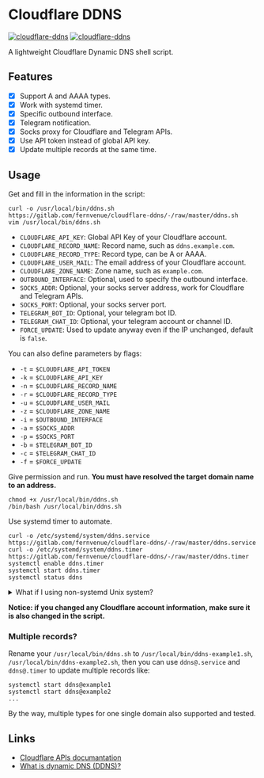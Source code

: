 # Cloudflare DDNS

[![cloudflare-ddns](https://img.shields.io/badge/LICENSE-BSD3%20Clause%20Liscense-blue?style=flat-square)](./LICENSE)
[![cloudflare-ddns](https://img.shields.io/badge/GitHub-Cloudflare%20DDNS-blueviolet?style=flat-square&logo=github)](https://github.com/fernvenue/cloudflare-ddns)

A lightweight Cloudflare Dynamic DNS shell script.

## Features

- [x] Support A and AAAA types.
- [x] Work with systemd timer.
- [x] Specific outbound interface.
- [x] Telegram notification.
- [x] Socks proxy for Cloudflare and Telegram APIs.
- [x] Use API token instead of global API key.
- [x] Update multiple records at the same time.

## Usage

Get and fill in the information in the script:

```
curl -o /usr/local/bin/ddns.sh https://gitlab.com/fernvenue/cloudflare-ddns/-/raw/master/ddns.sh
vim /usr/local/bin/ddns.sh
```

- `CLOUDFLARE_API_KEY`: Global API Key of your Cloudflare account.
- `CLOUDFLARE_RECORD_NAME`: Record name, such as `ddns.example.com`.
- `CLOUDFLARE_RECORD_TYPE`: Record type, can be A or AAAA.
- `CLOUDFLARE_USER_MAIL`: The email address of your Cloudflare account.
- `CLOUDFLARE_ZONE_NAME`: Zone name, such as `example.com`.
- `OUTBOUND_INTERFACE`: Optional, used to specify the outbound interface.
- `SOCKS_ADDR`: Optional, your socks server address, work for Cloudflare and Telegram APIs.
- `SOCKS_PORT`: Optional, your socks server port.
- `TELEGRAM_BOT_ID`: Optional, your telegram bot ID.
- `TELEGRAM_CHAT_ID`: Optional, your telegram account or channel ID.
- `FORCE_UPDATE`: Used to update anyway even if the IP unchanged, default is `false`.

You can also define parameters by flags:

- `-t` = `$CLOUDFLARE_API_TOKEN`
- `-k` = `$CLOUDFLARE_API_KEY`
- `-n` = `$CLOUDFLARE_RECORD_NAME`
- `-r` = `$CLOUDFLARE_RECORD_TYPE`
- `-u` = `$CLOUDFLARE_USER_MAIL`
- `-z` = `$CLOUDFLARE_ZONE_NAME`
- `-i` = `$OUTBOUND_INTERFACE`
- `-a` = `$SOCKS_ADDR`
- `-p` = `$SOCKS_PORT`
- `-b` = `$TELEGRAM_BOT_ID`
- `-c` = `$TELEGRAM_CHAT_ID`
- `-f` = `$FORCE_UPDATE`

Give permission and run. **You must have resolved the target domain name to an address.**

```
chmod +x /usr/local/bin/ddns.sh
/bin/bash /usr/local/bin/ddns.sh
```

Use systemd timer to automate.

```
curl -o /etc/systemd/system/ddns.service https://gitlab.com/fernvenue/cloudflare-ddns/-/raw/master/ddns.service
curl -o /etc/systemd/system/ddns.timer https://gitlab.com/fernvenue/cloudflare-ddns/-/raw/master/ddns.timer
systemctl enable ddns.timer
systemctl start ddns.timer
systemctl status ddns
```

<details><summary>What if I using non-systemd Unix system?</summary>

Maybe you can use [cron](https://en.wikipedia.org/wiki/Cron) to automate it, for example add `*/1 * * * * /usr/local/bin/ddns.sh` to the cron configuration, and the configuration file for a user can be edited by calling `crontab -e` regardless of where the actual implementation stores this file.

</details>

**Notice: if you changed any Cloudflare account information, make sure it is also changed in the script.**

### Multiple records?

Rename your `/usr/local/bin/ddns.sh` to `/usr/local/bin/ddns-example1.sh`, `/usr/local/bin/ddns-example2.sh`, then you can use `ddns@.service` and `ddns@.timer` to update multiple records like:

```
systemctl start ddns@example1
systemctl start ddns@example2
...
```

By the way, multiple types for one single domain also supported and tested.

## Links

- [Cloudflare APIs documantation](https://developers.cloudflare.com/api)
- [What is dynamic DNS (DDNS)?](https://www.cloudflare.com/learning/dns/glossary/dynamic-dns)
